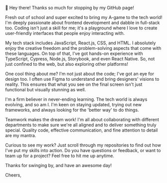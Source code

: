 
👋 Hey there! Thanks so much for stopping by my GitHub page!

Fresh out of school and super excited to bring my A-game to the tech world! I'm deeply passionate about frontend development and dabble in full-stack too. Coding isn't just a skill for me; it's a playground where I love to create user-friendly interfaces that people enjoy interacting with.

My tech stack includes JavaScript, React.js, CSS, and HTML. I absolutely enjoy the creative freedom and the problem-solving aspects that come with these languages. On top of that, I've got hands-on experience with TypeScript, Cypress, Node.js, Storybook, and even React Native. So, not just confined to the web, but also exploring other platforms!

One cool thing about me? I'm not just about the code; I've got an eye for design too. I often use Figma to understand and bring designers' visions to reality. This ensures that what you see on the final screen isn't just functional but visually stunning as well.

I'm a firm believer in never-ending learning. The tech world is always evolving, and so am I. I'm keen on staying updated, trying out new frameworks, and always looking for the 'better way' to do things.

Teamwork makes the dream work! I'm all about collaborating with different departments to make sure we're all aligned and to deliver something truly special. Quality code, effective communication, and fine attention to detail are my mantra.

Curious to see my work? Just scroll through my repositories to find out how I've put my skills into action. Do you have questions or feedback, or want to team up for a project? Feel free to hit me up anytime.

Thanks for swinging by, and have an awesome day!

Cheers,

